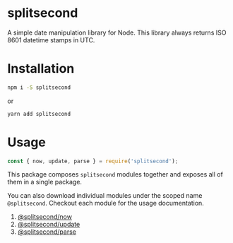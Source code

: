 # splitsecond

A simple date manipulation library for Node. This library always returns ISO 8601 datetime stamps in UTC.

# Installation

```bash
npm i -S splitsecond
```

or 

```bash
yarn add splitsecond
```

# Usage

```javascript
const { now, update, parse } = require('splitsecond');
```

This package composes `splitsecond` modules together and exposes all of them in a single package.

You can also download individual modules under the scoped name `@splitsecond`. Checkout each module for the usage documentation.

1. [@splitsecond/now](https://www.npmjs.com/package/@splitsecond/now)
2. [@splitsecond/update](https://www.npmjs.com/package/@splitsecond/update)
3. [@splitsecond/parse](https://www.npmjs.com/package/@splitsecond/parse)